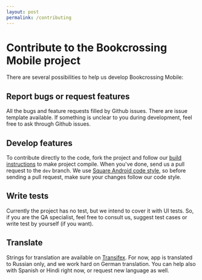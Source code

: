 ```yaml
---
layout: post
permalink: /contributing
---
```

# Contribute to the Bookcrossing Mobile project

There are several possibilities to help us develop Bookcrossing Mobile:

## Report bugs or request features

All the bugs and feature requests filled by Github issues. There are issue template available. If
something is unclear to you during development, feel free to ask through Github issues.

## Develop features

To contribute directly to the code, fork the project and follow our [build instructions](BUILD.md)
to make project compile. When you've done, send us a pull request to the `dev` branch. We use
[Square Android code style](https://github.com/square/java-code-styles), so before sending a pull
request, make sure your changes follow our code style.

## Write tests

Currently the project has no test, but we intend to cover it with UI tests.
So, if you are the QA specialist, feel free to consult us, suggest test cases or write test by
yourself (if you want).

## Translate

Strings for translation are available on
[Transifex](https://www.transifex.com/bookcrossing-mobile/bookcrossing-mobile-app).
For now, app is translated to Russian only, and we work hard on German translation. You can help
also with Spanish or Hindi right now, or request new language as well.
